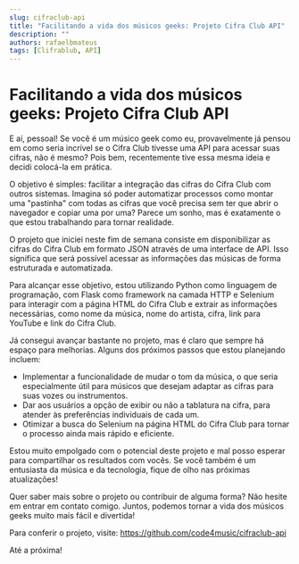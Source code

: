 ```yaml
---
slug: cifraclub-api
title: "Facilitando a vida dos músicos geeks: Projeto Cifra Club API"
description: ""
authors: rafaelbmateus
tags: [Clifrablub, API]
---
```


# Facilitando a vida dos músicos geeks: Projeto Cifra Club API

E aí, pessoal! Se você é um músico geek como eu, provavelmente já pensou em como seria incrível se o Cifra Club tivesse uma API para acessar suas cifras, não é mesmo? Pois bem, recentemente tive essa mesma ideia e decidi colocá-la em prática.

O objetivo é simples: facilitar a integração das cifras do Cifra Club com outros sistemas. Imagina só poder automatizar processos como montar uma "pastinha" com todas as cifras que você precisa sem ter que abrir o navegador e copiar uma por uma? Parece um sonho, mas é exatamente o que estou trabalhando para tornar realidade.

O projeto que iniciei neste fim de semana consiste em disponibilizar as cifras do Cifra Club em formato JSON através de uma interface de API. Isso significa que será possível acessar as informações das músicas de forma estruturada e automatizada.

Para alcançar esse objetivo, estou utilizando Python como linguagem de programação, com Flask como framework na camada HTTP e Selenium para interagir com a página HTML do Cifra Club e extrair as informações necessárias, como nome da música, nome do artista, cifra, link para YouTube e link do Cifra Club.

Já consegui avançar bastante no projeto, mas é claro que sempre há espaço para melhorias. Alguns dos próximos passos que estou planejando incluem:

- Implementar a funcionalidade de mudar o tom da música, o que seria especialmente útil para músicos que desejam adaptar as cifras para suas vozes ou instrumentos.
- Dar aos usuários a opção de exibir ou não a tablatura na cifra, para atender às preferências individuais de cada um.
- Otimizar a busca do Selenium na página HTML do Cifra Club para tornar o processo ainda mais rápido e eficiente.

Estou muito empolgado com o potencial deste projeto e mal posso esperar para compartilhar os resultados com vocês. Se você também é um entusiasta da música e da tecnologia, fique de olho nas próximas atualizações!

Quer saber mais sobre o projeto ou contribuir de alguma forma? Não hesite em entrar em contato comigo. Juntos, podemos tornar a vida dos músicos geeks muito mais fácil e divertida!

Para conferir o projeto, visite: https://github.com/code4music/cifraclub-api

Até a próxima!
